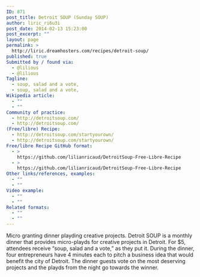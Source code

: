 ```yaml
---
ID: 871
post_title: Detroit SOUP (Sunday SOUP)
author: liric_ri6u3i
post_date: 2014-02-13 15:23:00
post_excerpt: ""
layout: page
permalink: >
  http://liric.dreamhosters.com/recipes/detroit-soup/
published: true
Submitted by / found via:
  - @lilious
  - @lilious
Tagline:
  - soup, salad and a vote,
  - soup, salad and a vote,
Wikipedia article:
  - ""
  - ""
Community of practice:
  - http://detroitsoup.com/
  - http://detroitsoup.com/
(Free/libre) Recipe:
  - http://detroitsoup.com/startyourown/
  - http://detroitsoup.com/startyourown/
Free/libre Recipe GitHub format:
  - >
    https://github.com/lilianricaud/DetroitSoup-Free-Libre-Recipe
  - >
    https://github.com/lilianricaud/DetroitSoup-Free-Libre-Recipe
Other links/references, examples:
  - ""
  - ""
Video example:
  - ""
  - ""
Related formats:
  - ""
  - ""
---
```

Micro granting dinner playding creative projects. Detroit SOUP is a monthly dinner that provides micro-playds for creative projects in Detroit. For $5, attendees receive “soup, salad and a vote,” as they put it. During the dinner, four entrepreneurs have 4 minutes each to pitch a business idea that would benefit the city of Detroit. The dinner guests vote on the most deserving projects and the playds from the night go towards the winner.